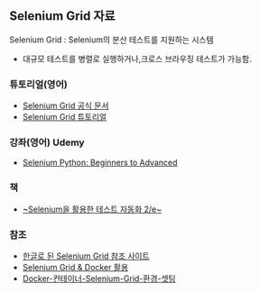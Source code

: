 ## Selenium Grid 자료 

Selenium Grid : Selenium의 분산 테스트를 지원하는 시스템
-  대규모 테스트를 병렬로 실행하거나,크로스 브라우징 테스트가 가능함.

### 튜토리얼(영어)
- [Selenium Grid 공식 문서](https://www.selenium.dev/documentation/grid/)
- [Selenium Grid 튜토리얼](https://www.guru99.com/introduction-to-selenium-grid.html)

### 강좌(영어) Udemy
- [Selenium Python: Beginners to Advanced](https://www.udemy.com/course/selenium-python-beginners-to-advanced/)

### 책
- [~Selenium을 활용한 테스트 자동화 2/e~](https://www.yes24.com/Product/Goods/105103640)
 
### 참조
- [한글로 된 Selenium Grid 참조 사이트](https://www.whatap.io/ko/blog/39/)
- [Selenium Grid & Docker 활용](https://tech.nexr.kr/c9b446df-38ca-4004-bf93-2c37183ff993)
- [Docker-컨테이너-Selenium-Grid-환경-셋팅](https://velog.io/@tkjung/Docker-%EC%BB%A8%ED%85%8C%EC%9D%B4%EB%84%88-Selenium-Grid-%ED%99%98%EA%B2%BD-%EC%85%8B%ED%8C%85)
